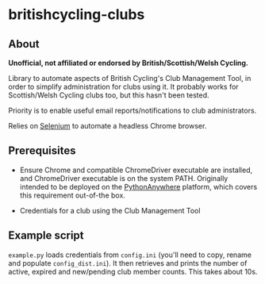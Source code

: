 # britishcycling-clubs

## About

**Unofficial, not affiliated or endorsed by British/Scottish/Welsh Cycling.**

Library to automate aspects of British Cycling's Club Management Tool, in order to
simplify administration for clubs using it. It probably works for Scottish/Welsh
Cycling clubs too, but this hasn't been tested.


Priority is to enable useful email reports/notifications to club administrators.

Relies on [Selenium](https://www.selenium.dev/) to automate a headless Chrome
browser.

## Prerequisites

- Ensure Chrome and compatible ChromeDriver executable are installed, and ChromeDriver 
executable is on the system PATH. Originally intended to be deployed on the
[PythonAnywhere](https://www.pythonanywhere.com/) platform, which covers this
requirement out-of-the box.

- Credentials for a club using the Club Management Tool

## Example script

`example.py` loads credentials from `config.ini` (you'll need to copy, rename and
populate `config_dist.ini`). It then retrieves and prints the number of active,
expired and new/pending club member counts. This takes about 10s.
